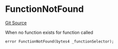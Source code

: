 # FunctionNotFound
[Git Source](https://github.com/thrackle-io/tron/blob/fa1f71d854feb4f93c1bbe77dbe731527e9e3d00/src/client/token/handler/diamond/HandlerDiamond.sol)

When no function exists for function called


```solidity
error FunctionNotFound(bytes4 _functionSelector);
```

